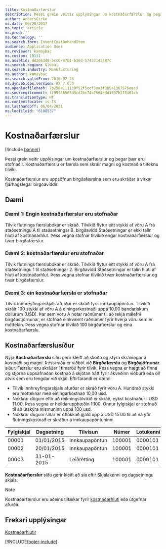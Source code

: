 ```yaml
---
title: Kostnaðarfærslur
description: Þessi grein veitir upplýsingar um kostnaðarfærslur og þegar þær eru stofnaðir. Kostnaðarfærslu er færsla sem skráir magni og kostnað á tilteknu tilviki.
author: AndersGirke
ms.date: 06/20/2017
ms.topic: article
ms.prod: ''
ms.technology: ''
ms.search.form: InventCostOnhandItem
audience: Application User
ms.reviewer: kamaybac
ms.custom: 19131
ms.assetid: dd2663d8-bcc0-47b1-b36d-57433143487c
ms.search.region: Global
ms.search.industry: Manufacturing
ms.author: kamaybac
ms.search.validFrom: 2016-02-28
ms.dyn365.ops.version: AX 7.0.0
ms.openlocfilehash: 7b258e111139f52f5ccf3ea3f385a1367576eacd
ms.sourcegitcommit: ff09736563d3cd2bc74c7664edd1767b218401cb
ms.translationtype: HT
ms.contentlocale: is-IS
ms.lasthandoff: 06/04/2021
ms.locfileid: "6188537"
---
```

# <a name="cost-entries"></a>Kostnaðarfærslur

[!include [banner](../includes/banner.md)]

Þessi grein veitir upplýsingar um kostnaðarfærslur og þegar þær eru stofnaðir. Kostnaðarfærslu er færsla sem skráir magni og kostnað á tilteknu tilviki.

Kostnaðarfærslur eru uppsöfnun birgðafærslna sem eru skráðar á virkar fjárhagslegar birgðavíddir.

## <a name="examples"></a>Dæmi
### <a name="example-1-no-cost-entries-are-created"></a>Dæmi 1: Engin kostnaðarfærslur eru stofnaðar

Tilvik flutnings færslubókar er skráð. Tilvikið flytur eitt stykki af vöru A frá staðsetningu A til staðsetningar B. birgðavídd Staðsetningar er ekki talin hluti af kostnaðarhlut. Þess vegna stofnar tilvikið engar kostnaðarfærslur og tvær birgðafærslur.

### <a name="example-2-cost-entries-are-created"></a>Dæmi 2: kostnaðarfærslur eru stofnaðar

Tilvik flutnings færslubókar er skráð. Tilvikið flytur eitt stykki af vöru A frá staðsetningu 1 til staðsetningar 2. Birgðavídd Staðsetningar er talin hluti af hluti af kostnaðarhlut. Þess vegna stofnar tilvikið tvær kostnaðarfærslur og tvær birgðafærslur.

### <a name="example-3-one-cost-entry-is-created"></a>Dæmi 3: ein kostnaðarfærsla er stofnaðar

Tilvik innhreyfingarskjals afurðar er skráð fyrir innkaupapöntun. Tilvikið skráir 100 stykki af vöru A á einingarkostnaði uppá 10,00 bandarískum dollurum (USD). Þar sem vöru A notar raðnúmer til að rekja málefni birgðastjórnunar, er stofnað einkvæmt raðnúmer fyrir hverja vöru sem er móttekin. Þess vegna stofnar tilvikið 100 birgðafærslur og eina kostnaðarfærslu.

## <a name="cost-entries-page"></a>Kostnaðarfærslusíður
Nýja **Kostnaðarfærslu** síðu gerir kleift að skoða og stýra skráningar á kostnaði og magni. Þessi síða er viðbót við **Birgðafærslu** og **Birgðajöfnunar** síður. Færslur eru skráðar í tímaröð fyrir tilvik. Þess vegna er hægt að finna og stjórna uppsafnaðan kostnað á skjótan hátt fyrir ákveðinn viðburð eða öll atvik sem eru tengdar við skjal. Eftirfarandi er dæmi:

-   Tilvik innhreyfingarskjals afurðar er skráð fyrir vöru A. Hundrað stykki eru mótteknar með einingarkostnað 10,00 usd.
-   Nokkrar dögum eftir að reikningstilvikið er skráð, eykst kostnaður í USD 11.00. Þess vegna er heildarupphæðin 1.100. Önnur fylgiskjal er stofnuð til að útskýra mismuninn uppá 100 usd.
-   Nokkrar dögum síðar er óflokkað gjald upp á USD 15.00 til að ná yfir flutningskostnað er skráður á innkaupapöntuninni.

| Fylgiskjal | Dagsetning       | Tilvísun      | Númer | Lotukenni  | Magn | Upphæð  |
|---------|------------|----------------|--------|---------|---------------|----|
| 00001   | 01/01/2015 | Innkaupapöntun | 100001 | 0000101 | 100,00   | 1000,00 |
| 00002   | 20/01/2015 | Innkaupapöntun | 100001 | 0000101 |          | 100,00  |
| 00003   | 31-01-2015 | Leiðrétting     | 100001 | 0000101 |          | 15:00   |

**Kostnaðarfærslur** síðu gerir kleift að sía eftir Skjalakenni og dagsetningu skjals. 

> [!NOTE]
> Kostnaðarfærslur eru aðeins tiltækar fyrir [kostnaðarhluti](cost-object.md) eða útgefnar afurðir.

## <a name="additional-resources"></a>Frekari upplýsingar

[Kostnaðarhlutir](cost-object.md)





[!INCLUDE[footer-include](../../includes/footer-banner.md)]